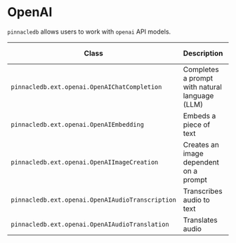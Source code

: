 # OpenAI

`pinnacledb` allows users to work with `openai` API models.

| Class | Description | GitHub | API-docs |
| --- | --- | --- | --- |
| `pinnacledb.ext.openai.OpenAIChatCompletion` | Completes a prompt with natural language (LLM) | [Code](https://github.com/SuperDuperDB/pinnacledb/blob/main/pinnacledb/ext/openai/model.py) | [Docs](/docs/api/ext/openai/model#openaichatcompletion) |
| `pinnacledb.ext.openai.OpenAIEmbedding` | Embeds a piece of text | [Code](https://github.com/SuperDuperDB/pinnacledb/blob/main/pinnacledb/ext/openai/model.py) | [Docs](/docs/api/ext/openai/model#openaiembedding) |
| `pinnacledb.ext.openai.OpenAIImageCreation` | Creates an image dependent on a prompt | [Code](https://github.com/SuperDuperDB/pinnacledb/blob/main/pinnacledb/ext/openai/model.py) | [Docs](/docs/api/ext/openai/model#openaiimagecreation) |
| `pinnacledb.ext.openai.OpenAIAudioTranscription` | Transcribes audio to text | [Code](https://github.com/SuperDuperDB/pinnacledb/blob/main/pinnacledb/ext/openai/model.py) | [Docs](/docs/api/ext/openai/model#openaiaudiotranscription) |
| `pinnacledb.ext.openai.OpenAIAudioTranslation` | Translates audio | [Code](https://github.com/SuperDuperDB/pinnacledb/blob/main/pinnacledb/ext/openai/model.py) | [Docs](/docs/api/ext/openai/model#openaiaudiotranslation) |